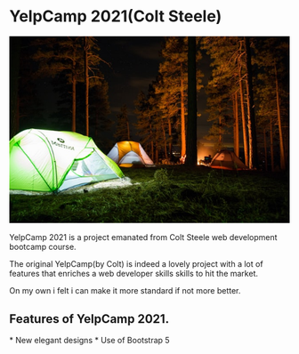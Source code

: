 <h1>YelpCamp 2021(Colt Steele)</h1>
<img src="/public/images/camp.jpg" alt="Campground photo">
<p>YelpCamp 2021 is a project emanated from Colt Steele 
web development bootcamp course. </p>
<p>The original YelpCamp(by Colt) is indeed a lovely project
 with a lot of features that enriches a web developer skills 
skills to hit the market. </p>

<p>On my own i felt i can make it more standard if not more 
better.</p>

<h2>Features of YelpCamp 2021.</h2>
* New elegant designs
* Use of Bootstrap 5
